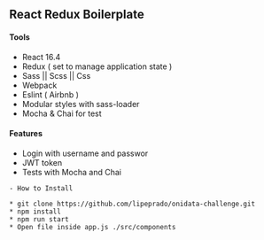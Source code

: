 ## React Redux Boilerplate

#### Tools

* React 16.4
* Redux ( set to manage application state )
* Sass || Scss || Css
* Webpack
* Eslint ( Airbnb )
* Modular styles with sass-loader
* Mocha & Chai for test

#### Features

* Login with username and passwor
* JWT token
* Tests with Mocha and Chai

```
- How to Install

* git clone https://github.com/lipeprado/onidata-challenge.git
* npm install
* npm run start
* Open file inside app.js ./src/components
```
